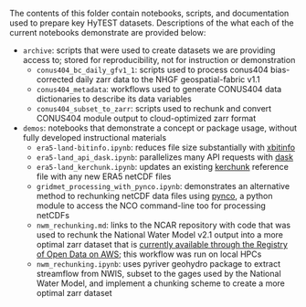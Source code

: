 The contents of this folder contain notebooks, scripts, and documentation used to prepare key HyTEST datasets. Descriptions of the what each of the current notebooks demonstrate are provided below:
- `archive`: scripts that were used to create datasets we are providing access to; stored for reproducibility, not for instruction or demonstration
  - `conus404_bc_daily_gfv1_1`: scripts used to process conus404 bias-corrected daily zarr data to the NHGF geospatial-fabric v1.1
  - `conus404_metadata`: workflows used to generate CONUS404 data dictionaries to describe its data variables
  - `conus404_subset_to_zarr`: scripts used to rechunk and convert CONUS404 module output to cloud-optimized zarr format
- `demos`: notebooks that demonstrate a concept or package usage, without fully developed instructional materials
  - `era5-land-bitinfo.ipynb`: reduces file size substantially with [xbitinfo](https://xbitinfo.readthedocs.io/en/latest/)
  - `era5-land_api_dask.ipynb`: parallelizes many API requests with [dask](https://www.dask.org/)
  - `era5-land_kerchunk.ipynb`: updates an existing [kerchunk](https://github.com/fsspec/kerchunk) reference file with any new ERA5 netCDF files
  - `gridmet_processing_with_pynco.ipynb`: demonstrates an alternative method to rechunking netCDF data files using [pynco](https://pynco.readthedocs.io/en/latest/), a python module to access the NCO command-line too for processing netCDFs
  - `nwm_rechunking.md`: links to the NCAR repository with code that was used to rechunk the National Water Model v2.1 output into a more optimal zarr dataset that is [currently available through the Registry of Open Data on AWS](https://noaa-nwm-retrospective-2-1-zarr-pds.s3.amazonaws.com/index.html); this workflow was run on local HPCs
  - `nwm_rechunking.ipynb`: uses pyriver geohydro package to extract streamflow from NWIS, subset to the gages used by the National Water Model, and implement a chunking scheme to create a more optimal zarr dataset
